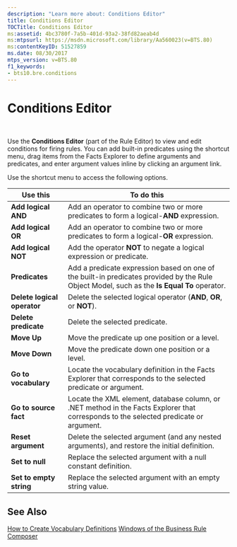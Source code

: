 ```yaml
---
description: "Learn more about: Conditions Editor"
title: Conditions Editor
TOCTitle: Conditions Editor
ms:assetid: 4bc3780f-7a5b-401d-93a2-38fd82aeab4d
ms:mtpsurl: https://msdn.microsoft.com/library/Aa560023(v=BTS.80)
ms:contentKeyID: 51527859
ms.date: 08/30/2017
mtps_version: v=BTS.80
f1_keywords:
- bts10.bre.conditions
---
```


# Conditions Editor

 

Use the **Conditions Editor** (part of the Rule Editor) to view and edit conditions for firing rules. You can add built-in predicates using the shortcut menu, drag items from the Facts Explorer to define arguments and predicates, and enter argument values inline by clicking an argument link.

Use the shortcut menu to access the following options.

<table>
<thead>
<tr class="header">
<th>Use this</th>
<th>To do this</th>
</tr>
</thead>
<tbody>
<tr class="odd">
<td><strong>Add logical AND</strong></td>
<td>Add an operator to combine two or more predicates to form a logical-<strong>AND</strong> expression.</td>
</tr>
<tr class="even">
<td><strong>Add logical OR</strong></td>
<td>Add an operator to combine two or more predicates to form a logical-<strong>OR</strong> expression.</td>
</tr>
<tr class="odd">
<td><strong>Add logical NOT</strong></td>
<td>Add the operator <strong>NOT</strong> to negate a logical expression or predicate.</td>
</tr>
<tr class="even">
<td><strong>Predicates</strong></td>
<td>Add a predicate expression based on one of the built-in predicates provided by the Rule Object Model, such as the <strong>Is Equal To</strong> operator.</td>
</tr>
<tr class="odd">
<td><strong>Delete logical operator</strong></td>
<td>Delete the selected logical operator (<strong>AND</strong>, <strong>OR</strong>, or <strong>NOT</strong>).</td>
</tr>
<tr class="even">
<td><strong>Delete predicate</strong></td>
<td>Delete the selected predicate.</td>
</tr>
<tr class="odd">
<td><strong>Move Up</strong></td>
<td>Move the predicate up one position or a level.</td>
</tr>
<tr class="even">
<td><strong>Move Down</strong></td>
<td>Move the predicate down one position or a level.</td>
</tr>
<tr class="odd">
<td><strong>Go to vocabulary</strong></td>
<td>Locate the vocabulary definition in the Facts Explorer that corresponds to the selected predicate or argument.</td>
</tr>
<tr class="even">
<td><strong>Go to source fact</strong></td>
<td>Locate the XML element, database column, or .NET method in the Facts Explorer that corresponds to the selected predicate or argument.</td>
</tr>
<tr class="odd">
<td><strong>Reset argument</strong></td>
<td>Delete the selected argument (and any nested arguments), and restore the initial definition.</td>
</tr>
<tr class="even">
<td><strong>Set to null</strong></td>
<td>Replace the selected argument with a null constant definition.</td>
</tr>
<tr class="odd">
<td><strong>Set to empty string</strong></td>
<td>Replace the selected argument with an empty string value.</td>
</tr>
</tbody>
</table>


## See Also

[How to Create Vocabulary Definitions](https://msdn.microsoft.com/library/aa560743\(v=bts.80\))  
[Windows of the Business Rule Composer](https://msdn.microsoft.com/library/aa561030\(v=bts.80\))

